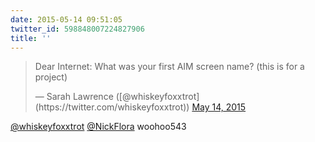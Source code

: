 ```yaml
---
date: 2015-05-14 09:51:05
twitter_id: 598848007224827906
title: ''
---
```


<blockquote class="twitter-tweet"><p lang="en" dir="ltr">Dear Internet: What was your first AIM screen name? (this is for a project)</p>&mdash; Sarah Lawrence ([@whiskeyfoxxtrot](https://twitter.com/whiskeyfoxxtrot)) <a href="https://twitter.com/whiskeyfoxxtrot/status/598846391587332096?ref_src=twsrc%5Etfw">May 14, 2015</a></blockquote>
<script async src="https://platform.twitter.com/widgets.js" charset="utf-8"></script>

[@whiskeyfoxxtrot](https://twitter.com/whiskeyfoxxtrot) [@NickFlora](https://twitter.com/NickFlora) woohoo543
